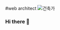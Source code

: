 #web architect
![건축가](<img src="https://www.google.com/url?sa=i&url=https%3A%2F%2Fkr.123rf.com%2Fphoto_56426241_%25EA%25B1%25B4%25EC%25B6%2595%25EA%25B0%2580-%25EB%25B0%25B0%25EA%25B2%25BD-%25EB%25B2%25A1%25ED%2584%25B0-%25EC%259D%25BC%25EB%259F%25AC%25EC%258A%25A4%25ED%258A%25B8-%25EB%25A0%2588%25EC%259D%25B4-%25EC%2585%2598%25EC%259D%2598-%25EA%25B1%25B4%25EC%25B6%2595%25EA%25B0%2580.html&psig=AOvVaw1-hx-CD0O5-9i7-h1L-RsE&ust=1630644161540000&source=images&cd=vfe&ved=0CAsQjRxqFwoTCOj7moa93_ICFQAAAAAdAAAAABAD">)

### Hi there 👋

<!--
**mlbase/mlbase** is a ✨ _special_ ✨ repository because its `README.md` (this file) appears on your GitHub profile.

Here are some ideas to get you started:

- 🔭 I’m currently working on ...
- 🌱 I’m currently learning ...
- 👯 I’m looking to collaborate on ...
- 🤔 I’m looking for help with ...
- 💬 Ask me about ...
- 📫 How to reach me: ...
- 😄 Pronouns: ...
- ⚡ Fun fact: ...
-->
